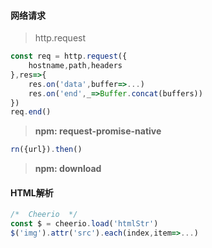 #### 网络请求

> http.request

```js
const req = http.request({
    hostname,path,headers
},res=>{
    res.on('data',buffer=>...)
    res.on('end',_=>Buffer.concat(buffers))
})
req.end()
```

> **npm: request-promise-native**

```js
rn({url}).then()
```

> **npm:  download**

#### HTML解析

```js
/*  Cheerio  */
const $ = cheerio.load('htmlStr')
$('img').attr('src').each(index,item=>...)
```

## 